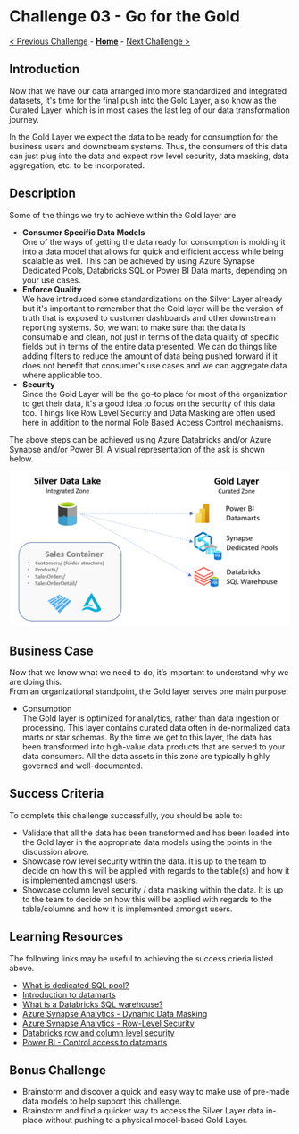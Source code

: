 # Challenge 03 - Go for the Gold

[< Previous Challenge](./Challenge-02.md) - **[Home](../README.md)** - [Next Challenge >](./Challenge-04.md)

## Introduction
Now that we have our data arranged into more standardized and integrated datasets, it's time for the final push into the Gold Layer, also know as the Curated Layer, which is in most cases the last leg of our data transformation journey.<br>  

In the Gold Layer we expect the data to be ready for consumption for the business users and downstream systems.  Thus, the consumers of this data can just plug into the data and expect row level security, data masking, data aggregation, etc. to be incorporated. 


## Description
Some of the things we try to achieve within the Gold layer are
- __Consumer Specific Data Models__  
  One of the ways of getting the data ready for consumption is molding it into a data model that allows for quick and efficient access while being scalable as well. This can be achieved by using Azure Synapse Dedicated Pools, Databricks SQL or Power BI Data marts, depending on your use cases.
- __Enforce Quality__  
  We have introduced some standardizations on the Silver Layer already but it's important to remember that the Gold layer will be the version of truth that is exposed to customer dashboards and other downstream reporting systems. So, we want to make sure that the data is consumable and clean, not just in terms of the data quality of specific fields but in terms of the entire data presented. We can do things like adding filters to reduce the amount of data being pushed forward if it does not benefit that consumer's use cases and we can aggregate data where applicable too.
- __Security__  
  Since the Gold Layer will be the go-to place for most of the organization to get their data, it's a good idea to focus on the security of this data too. Things like Row Level Security and Data Masking are often used here in addition to the normal Role Based Access Control mechanisms. 
  
The above steps can be achieved using Azure Databricks and/or Azure Synapse and/or Power BI.
A visual representation of the ask is shown below.  
  
![picture alt](../img/Gold.png) 
  
## Business Case
Now that we know what we need to do, it’s important to understand why we are doing this.  
From an organizational standpoint, the Gold layer serves one main purpose:
- Consumption  
The Gold layer is optimized for analytics, rather than data ingestion or processing. This layer contains curated data often in de-normalized data marts or star schemas. By the time we get to this layer, the data has been transformed into high-value data products that are served to your data consumers. All the data assets in this zone are typically highly governed and well-documented.
  
## Success Criteria
To complete this challenge successfully, you should be able to:
- Validate that all the data has been transformed and has been loaded into the Gold layer in the appropriate data models using the points in the discussion above.
- Showcase row level security within the data.  It is up to the team to decide on how this will be applied with regards to the table(s) and how it is implemented amongst users.
- Showcase column level security / data masking within the data.  It is up to the team to decide on how this will be applied with regards to the table/columns and how it is implemented amongst users.

## Learning Resources
The following links may be useful to achieving the success crieria listed above.
- [What is dedicated SQL pool?](https://learn.microsoft.com/en-us/azure/synapse-analytics/sql-data-warehouse/sql-data-warehouse-overview-what-is) 
- [Introduction to datamarts](https://learn.microsoft.com/en-us/power-bi/transform-model/datamarts/datamarts-overview)
- [What is a Databricks SQL warehouse?](https://learn.microsoft.com/en-us/azure/databricks/sql/admin/sql-endpoints)
- [Azure Synapse Analytics - Dynamic Data Masking](https://learn.microsoft.com/en-us/sql/relational-databases/security/dynamic-data-masking?view=sql-server-ver16)
- [Azure Synapse Analytics - Row-Level Security](https://learn.microsoft.com/en-us/sql/relational-databases/security/row-level-security?view=sql-server-ver16)
- [Databricks row and column level security](https://blacklabnz.github.io/posts/databricks-row-security/)
- [Power BI - Control access to datamarts](https://learn.microsoft.com/en-us/power-bi/transform-model/datamarts/datamarts-access-control)

## Bonus Challenge  
- Brainstorm and discover a quick and easy way to make use of pre-made data models to help support this challenge.
- Brainstorm and find a quicker way to access the Silver Layer data in-place without pushing to a physical model-based Gold Layer.
  